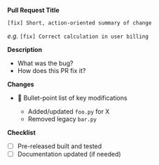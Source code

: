 **Pull Request Title**

```
[fix] Short, action-oriented summary of change
```

*e.g.* `[fix] Correct calculation in user billing`

**Description**

* What was the bug?
* How does this PR fix it?

**Changes**

* 📌 Bullet-point list of key modifications

  * Added/updated `foo.py` for X
  * Removed legacy `bar.py`


**Checklist**

* [ ] Pre-released built and tested
* [ ] Documentation updated (if needed)